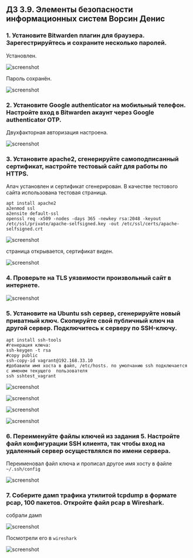 ## ДЗ 3.9. Элементы безопасности информационных систем Ворсин Денис

### 1. Установите Bitwarden плагин для браузера. Зарегестрируйтесь и сохраните несколько паролей.

Установлен.

![screenshot](DZ_3.9/2021-12-07%2014_35_19.jpg)

Пароль сохранён.

![screenshot](DZ_3.9/2021-12-07%2014_52_58.jpg)

### 2. Установите Google authenticator на мобильный телефон. Настройте вход в Bitwarden акаунт через Google authenticator OTP.

Двухфакторная авторизация настроена.


![screenshot](DZ_3.9/2021-12-07%2014_39_26.jpg)


### 3. Установите apache2, сгенерируйте самоподписанный сертификат, настройте тестовый сайт для работы по HTTPS.


Апач установлен и сертификат сгенерирован. В качестве тестового сайта использована тестовая страница.
```shell
apt install apache2
a2enmod ssl
a2ensite default-ssl
openssl req -x509 -nodes -days 365 -newkey rsa:2048 -keyout /etc/ssl/private/apache-selfsigned.key -out /etc/ssl/certs/apache-selfsigned.crt
```

![screenshot](DZ_3.9/2021-12-09%2000_37_14.jpg)

страница открывается, сертификат виден.

![screenshot](DZ_3.9/2021-12-09%2000_36_15.jpg)

### 4. Проверьте на TLS уязвимости произвольный сайт в интернете.

![screenshot](DZ_3.9/2021-12-09%2000_40_33.jpg)

### 5. Установите на Ubuntu ssh сервер, сгенерируйте новый приватный ключ. Скопируйте свой публичный ключ на другой сервер. Подключитесь к серверу по SSH-ключу.


```shell
apt install ssh-tools
#генерация ключа:
ssh-keygen -t rsa
#copy public
ssh-copy-id vagrant@192.168.33.10
#добавили имя хоста в файл, /etc/hosts. по умолчанию ssh подключается с именем текущего  пользователя
ssh sshtest_vagrant
```

![screenshot](DZ_3.9/2021-12-09%2000_58_43.jpg)

![screenshot](DZ_3.9/2021-12-09%2000_59_38.jpg)

![screenshot](DZ_3.9/2021-12-09%2001_00_03.jpg)

![screenshot](DZ_3.9/2021-12-09%2001_03_42.jpg)

### 6. Переименуйте файлы ключей из задания 5. Настройте файл конфигурации SSH клиента, так чтобы вход на удаленный сервер осуществлялся по имени сервера.

Переименовал файл ключа и прописал другое имя хосту в файле `~/.ssh/config`

![screenshot](DZ_3.9/2021-12-09%2001_12_39.jpg)

### 7. Соберите дамп трафика утилитой tcpdump в формате pcap, 100 пакетов. Откройте файл pcap в Wireshark.

собрали дамп

![screenshot](DZ_3.9/2021-12-09%2001_21_15.jpg)

Посмотрели его в `wireshark`

![screenshot](DZ_3.9/2021-12-09%2001_20_51.jpg)